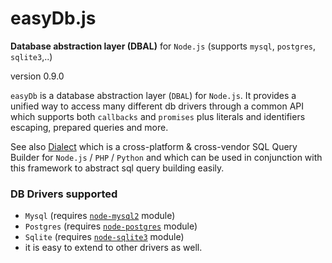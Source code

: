 # easyDb.js

**Database abstraction layer (DBAL)** for `Node.js` (supports `mysql`, `postgres`, `sqlite3`,..)

version 0.9.0

`easyDb` is a database abstraction layer (`DBAL`) for `Node.js`. It provides a unified way to access many different db drivers through a common API which supports both `callbacks` and `promises` plus literals and identifiers escaping, prepared queries and more.

See also [Dialect](https://github.com/foo123/Dialect) which is a cross-platform &amp; cross-vendor SQL Query Builder for `Node.js` / `PHP` / `Python` and which can be used in conjunction with this framework to abstract sql query building easily.


### DB Drivers supported

* `Mysql` (requires [`node-mysql2`](https://github.com/sidorares/node-mysql2) module)
* `Postgres` (requires [`node-postgres`](https://github.com/brianc/node-postgres) module)
* `Sqlite` (requires [`node-sqlite3`](https://github.com/mapbox/node-sqlite3) module)
* it is easy to extend to other drivers as well.
